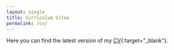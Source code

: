 ```yaml
---
layout: single
title: Curriculum Vitae
permalink: /cv/
---
```



Here you can find the latest version of my [CV](https://www.dropbox.com/s/3zsrs6ihq3fwhm6/cv-rodrigo-belo.pdf?dl=0){:target="_blank"}.


